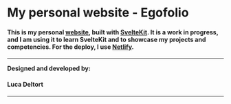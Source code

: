 # My personal website - Egofolio

#### This is my personal **[website](https://deltort.net)**, built with **[SvelteKit](https://svelte.dev/)**. It is a work in progress, and I am using it to learn SvelteKit and to showcase my projects and competencies. For the deploy, I use **[Netlify](https://www.netlify.com/)**.

---

**Designed and developed by:**

#### Luca Deltort

---
